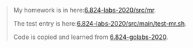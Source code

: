 > My homework is in here:[6.824-labs-2020/src/mr](https://github.com/IcePigZDB/6.824-labs-2020/tree/main/src/mr). 
>
> The test entry is here:[6.824-labs-2020/src/main/test-mr.sh](https://github.com/IcePigZDB/6.824-labs-2020/blob/main/src/main/test-mr.sh).
>
> Code is copied and learned from [6.824-golabs-2020](https://github.com/yzongyue/6.824-golabs-2020).
